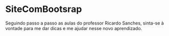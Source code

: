 # SiteComBootsrap
Seguindo passo a passo as aulas do professor Ricardo Sanches, sinta-se à vontade para me dar dicas e me ajudar nesse novo aprendizado.
